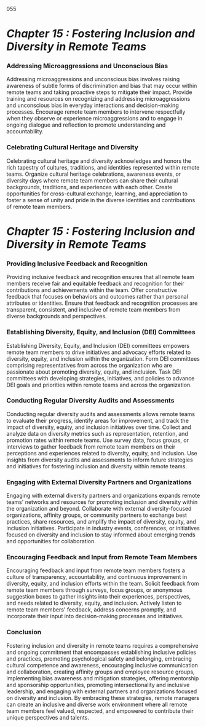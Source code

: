 055

# ***Chapter 15 : Fostering Inclusion and Diversity in Remote Teams***


### **Addressing Microaggressions and Unconscious Bias**

Addressing microaggressions and unconscious bias involves raising awareness of subtle forms of discrimination and bias that may occur within remote teams and taking proactive steps to mitigate their impact. Provide training and resources on recognizing and addressing microaggressions and unconscious bias in everyday interactions and decision-making processes. Encourage remote team members to intervene respectfully when they observe or experience microaggressions and to engage in ongoing dialogue and reflection to promote understanding and accountability.

### **Celebrating Cultural Heritage and Diversity**

Celebrating cultural heritage and diversity acknowledges and honors the rich tapestry of cultures, traditions, and identities represented within remote teams. Organize cultural heritage celebrations, awareness events, or diversity days where remote team members can share their cultural backgrounds, traditions, and experiences with each other. Create opportunities for cross-cultural exchange, learning, and appreciation to foster a sense of unity and pride in the diverse identities and contributions of remote team members.


# ***Chapter 15 : Fostering Inclusion and Diversity in Remote Teams***


### **Providing Inclusive Feedback and Recognition**

Providing inclusive feedback and recognition ensures that all remote team members receive fair and equitable feedback and recognition for their contributions and achievements within the team. Offer constructive feedback that focuses on behaviors and outcomes rather than personal attributes or identities. Ensure that feedback and recognition processes are transparent, consistent, and inclusive of remote team members from diverse backgrounds and perspectives.

### **Establishing Diversity, Equity, and Inclusion (DEI) Committees**

Establishing Diversity, Equity, and Inclusion (DEI) committees empowers remote team members to drive initiatives and advocacy efforts related to diversity, equity, and inclusion within the organization. Form DEI committees comprising representatives from across the organization who are passionate about promoting diversity, equity, and inclusion. Task DEI committees with developing strategies, initiatives, and policies to advance DEI goals and priorities within remote teams and across the organization.

### **Conducting Regular Diversity Audits and Assessments**

Conducting regular diversity audits and assessments allows remote teams to evaluate their progress, identify areas for improvement, and track the impact of diversity, equity, and inclusion initiatives over time. Collect and analyze data on diversity metrics such as representation, retention, and promotion rates within remote teams. Use survey data, focus groups, or interviews to gather feedback from remote team members on their perceptions and experiences related to diversity, equity, and inclusion. Use insights from diversity audits and assessments to inform future strategies and initiatives for fostering inclusion and diversity within remote teams.

### **Engaging with External Diversity Partners and Organizations**

Engaging with external diversity partners and organizations expands remote teams' networks and resources for promoting inclusion and diversity within the organization and beyond. Collaborate with external diversity-focused organizations, affinity groups, or community partners to exchange best practices, share resources, and amplify the impact of diversity, equity, and inclusion initiatives. Participate in industry events, conferences, or initiatives focused on diversity and inclusion to stay informed about emerging trends and opportunities for collaboration.

### **Encouraging Feedback and Input from Remote Team Members**

Encouraging feedback and input from remote team members fosters a culture of transparency, accountability, and continuous improvement in diversity, equity, and inclusion efforts within the team. Solicit feedback from remote team members through surveys, focus groups, or anonymous suggestion boxes to gather insights into their experiences, perspectives, and needs related to diversity, equity, and inclusion. Actively listen to remote team members' feedback, address concerns promptly, and incorporate their input into decision-making processes and initiatives.

### **Conclusion**

Fostering inclusion and diversity in remote teams requires a comprehensive and ongoing commitment that encompasses establishing inclusive policies and practices, promoting psychological safety and belonging, embracing cultural competence and awareness, encouraging inclusive communication and collaboration, creating affinity groups and employee resource groups, implementing bias awareness and mitigation strategies, offering mentorship and sponsorship opportunities, promoting intersectionality and inclusive leadership, and engaging with external partners and organizations focused on diversity and inclusion. By embracing these strategies, remote managers can create an inclusive and diverse work environment where all remote team members feel valued, respected, and empowered to contribute their unique perspectives and talents.


